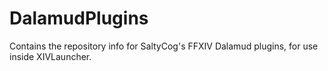 # DalamudPlugins
Contains the repository info for SaltyCog's FFXIV Dalamud plugins, for use inside XIVLauncher.
